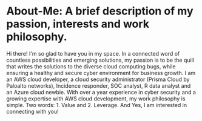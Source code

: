 # About-Me: A brief description of my passion, interests and work philosophy.
Hi there! I'm so glad to have you in my space. In a connected word of countless possibilities and emerging solutions, my passion is to be the quill that writes the solutions to the diverse cloud computing bugs, while ensuring a healthy and secure cyber environment for business growth.
I am an AWS cloud developer, a cloud security administrator (Prisma Cloud by Paloalto networks), Incidence responder, SOC analyst, R data analyst and an Azure cloud newbie. 
With over a year experience in cyber security and a growing expertise with AWS cloud development, my work philosophy is simple. Two words: 1. Value and 2. Leverage.
And Yes, I am interested in connecting with you!
